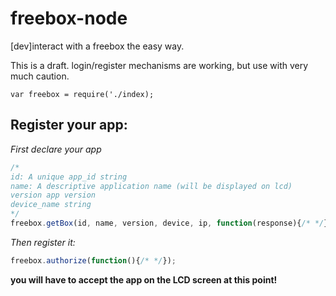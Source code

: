# freebox-node
[dev]interact with a freebox the easy way.

This is a draft. login/register mechanisms are working, but use with very much caution. 

```var freebox = require('./index);```
## Register your app:
_First declare your app_

```javascript
/*
id: A unique app_id string
name: A descriptive application name (will be displayed on lcd)
version app version
device_name string
*/
freebox.getBox(id, name, version, device, ip, function(response){/* */});
```

_Then register it:_

```javascript
freebox.authorize(function(){/* */});
``` 
 **you will have to accept the app on the LCD screen at this point!**
